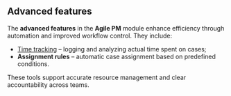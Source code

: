 ## Advanced features

The **advanced features** in the **Agile PM** module enhance efficiency through automation and improved workflow control. They include:

- [Time tracking](time-tracking.md) – logging and analyzing actual time spent on cases;  
- **Assignment rules** – automatic case assignment based on predefined conditions.

These tools support accurate resource management and clear accountability across teams.
